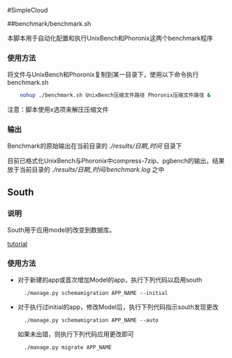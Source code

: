 #SimpleCloud

##benchmark/benchmark.sh

本脚本用于自动化配置和执行UnixBench和Phoronix这两个benchmark程序

### 使用方法
将文件与UnixBench和Phoronix复制到某一目录下，使用以下命令执行benchmark.sh

```bash
    nohup ./benchmark.sh UnixBench压缩文件路径 Phoronix压缩文件路径 &
```

注意：脚本使用x选项来解压压缩文件

### 输出

Benchmark的原始输出在当前目录的 *./results/日期\_时间* 目录下

目前已格式化UnixBench与Phoronix中compress-7zip、pgbench的输出，结果放于当前目录的 *./results/日期\_时间/benchmark.log* 之中


## South

### 说明

South用于应用model的改变到数据库。

[tutorial](http://south.readthedocs.org/en/latest/tutorial)

### 使用方法

* 对于新建的app或首次增加Model的app，执行下列代码以启用south

        ./manage.py schemamigration APP_NAME --initial

* 对于执行过initial的app，修改Model后，执行下列代码指示south发现更改

        ./manage.py schemamigration APP_NAME --auto

  如果未出错，则执行下列代码应用更改即可

        ./manage.py migrate APP_NAME
